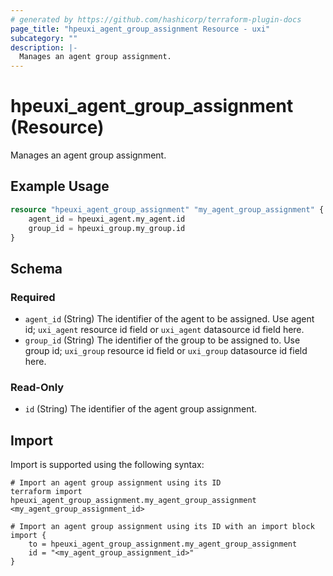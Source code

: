 ```yaml
---
# generated by https://github.com/hashicorp/terraform-plugin-docs
page_title: "hpeuxi_agent_group_assignment Resource - uxi"
subcategory: ""
description: |-
  Manages an agent group assignment.
---
```


# hpeuxi_agent_group_assignment (Resource)

Manages an agent group assignment.

## Example Usage

```terraform
resource "hpeuxi_agent_group_assignment" "my_agent_group_assignment" {
    agent_id = hpeuxi_agent.my_agent.id
    group_id = hpeuxi_group.my_group.id
}
```

<!-- schema generated by tfplugindocs -->
## Schema

### Required

- `agent_id` (String) The identifier of the agent to be assigned. Use agent id; `uxi_agent` resource id field or `uxi_agent` datasource id field here.
- `group_id` (String) The identifier of the group to be assigned to. Use group id; `uxi_group` resource id field or `uxi_group` datasource id field here.

### Read-Only

- `id` (String) The identifier of the agent group assignment.

## Import

Import is supported using the following syntax:

```shell
# Import an agent group assignment using its ID
terraform import hpeuxi_agent_group_assignment.my_agent_group_assignment <my_agent_group_assignment_id>

# Import an agent group assignment using its ID with an import block
import {
    to = hpeuxi_agent_group_assignment.my_agent_group_assignment
    id = "<my_agent_group_assignment_id>"
}
```
